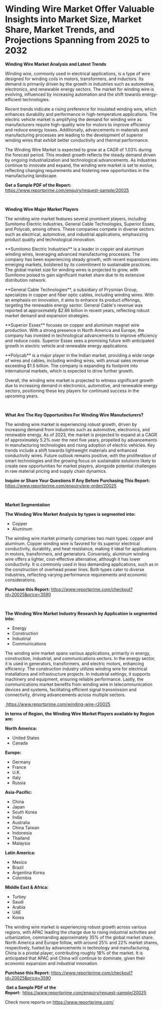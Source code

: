 <p><h1>Winding Wire Market Offer Valuable Insights into Market Size, Market Share, Market Trends, and Projections Spanning from 2025 to 2032</h1></p><p><strong>Winding Wire Market Analysis and Latest Trends</strong></p>
<p><p>Winding wire, commonly used in electrical applications, is a type of wire designed for winding coils in motors, transformers, and inductors. Its demand is primarily driven by the growth in industries such as automotive, electronics, and renewable energy sectors. The market for winding wire is evolving, influenced by increasing automation and the shift towards energy-efficient technologies.</p><p>Recent trends indicate a rising preference for insulated winding wire, which enhances durability and performance in high-temperature applications. The electric vehicle market is amplifying the demand for winding wire as manufacturers require high-quality wire for motors to improve efficiency and reduce energy losses. Additionally, advancements in materials and manufacturing processes are leading to the development of superior winding wires that exhibit better conductivity and thermal performance.</p><p>The Winding Wire Market is expected to grow at a CAGR of 1.03% during the forecast period. This modest growth reflects the steady demand driven by ongoing industrialization and technological advancements. As industries continue to innovate and expand, the winding wire market is set to evolve, reflecting changing requirements and fostering new opportunities in the manufacturing landscape.</p></p>
<p><strong>Get a Sample PDF of the Report:&nbsp;</strong> <a href="https://www.reportprime.com/enquiry/request-sample/20025?utm_campaign=1889&utm_medium=2&utm_source=Github&utm_content=ia&utm_term=18032025&utm_id=winding-wire">https://www.reportprime.com/enquiry/request-sample/20025</a></p>
<p>&nbsp;</p>
<p><strong>Winding Wire Major Market Players</strong></p>
<p><p>The winding wire market features several prominent players, including Sumitomo Electric Industries, General Cable Technologies, Superior Essex, and Polycab, among others. These companies compete in diverse sectors such as electrical, automotive, and industrial applications, emphasizing product quality and technological innovation.</p><p>**Sumitomo Electric Industries** is a leader in copper and aluminum winding wires, leveraging advanced manufacturing processes. The company has been experiencing steady growth, with recent expansions into emerging markets, bolstered by its commitment to sustainable practices. The global market size for winding wires is projected to grow, with Sumitomo poised to gain significant market share due to its extensive distribution network.</p><p>**General Cable Technologies**, a subsidiary of Prysmian Group, specializes in copper and fiber optic cables, including winding wires. With an emphasis on innovation, it aims to enhance its product offerings, targeting the renewable energy sector. General Cable's revenue was reported at approximately $2.66 billion in recent years, reflecting robust market demand and expansion strategies.</p><p>**Superior Essex** focuses on copper and aluminum magnet wire production. With a strong presence in North America and Europe, the company has invested in technological advancements to improve efficiency and reduce costs. Superior Essex sees a promising future with anticipated growth in electric vehicle and renewable energy applications.</p><p>**Polycab** is a major player in the Indian market, providing a wide range of wires and cables, including winding wires, with annual sales revenue exceeding $1.5 billion. The company is expanding its footprint into international markets, which is expected to drive further growth.</p><p>Overall, the winding wire market is projected to witness significant growth due to increasing demand in electronics, automotive, and renewable energy sectors, positioning these key players for continued success in the upcoming years.</p></p>
<p>&nbsp;</p>
<p><strong>What Are The Key Opportunities For Winding Wire Manufacturers?</strong></p>
<p><p>The winding wire market is experiencing robust growth, driven by increasing demand from industries such as automotive, electronics, and renewable energy. As of 2023, the market is projected to expand at a CAGR of approximately 5.2% over the next five years, propelled by advancements in manufacturing technologies and rising adoption of electric vehicles. Key trends include a shift towards lightweight materials and enhanced conductivity wires. Future outlook remains positive, with the proliferation of smart technologies and the growing focus on sustainable solutions likely to create new opportunities for market players, alongside potential challenges in raw material pricing and supply chain dynamics.</p></p>
<p><strong>Inquire or Share Your Questions If Any Before Purchasing This Report:</strong> <a href="https://www.reportprime.com/enquiry/pre-order/20025?utm_campaign=1889&utm_medium=2&utm_source=Github&utm_content=ia&utm_term=18032025&utm_id=winding-wire">https://www.reportprime.com/enquiry/pre-order/20025</a></p>
<p>&nbsp;</p>
<p><strong>Market Segmentation</strong></p>
<p><strong>The Winding Wire Market Analysis by types is segmented into:</strong></p>
<p><ul><li>Copper</li><li>Aluminum</li></ul></p>
<p><p>The winding wire market primarily comprises two main types: copper and aluminum. Copper winding wire is favored for its superior electrical conductivity, durability, and heat resistance, making it ideal for applications in motors, transformers, and generators. Conversely, aluminum winding wire offers a lighter, cost-effective alternative, although it has lower conductivity. It is commonly used in less demanding applications, such as in the construction of overhead power lines. Both types cater to diverse industries, reflecting varying performance requirements and economic considerations.</p></p>
<p><strong>Purchase this Report:&nbsp;</strong><a href="https://www.reportprime.com/checkout?id=20025&price=3590&utm_campaign=1889&utm_medium=2&utm_source=Github&utm_content=ia&utm_term=18032025&utm_id=winding-wire">https://www.reportprime.com/checkout?id=20025&price=3590</a></p>
<p>&nbsp;</p>
<p><strong>The Winding Wire Market Industry Research by Application is segmented into:</strong></p>
<p><ul><li>Energy</li><li>Construction</li><li>Industrial</li><li>Communications</li></ul></p>
<p><p>The winding wire market spans various applications, primarily in energy, construction, industrial, and communications sectors. In the energy sector, it is used in generators, transformers, and electric motors, enhancing efficiency. The construction industry utilizes winding wire for electrical installations and infrastructure projects. In industrial settings, it supports machinery and equipment, ensuring reliable performance. Lastly, the communications market benefits from winding wire in telecommunication devices and systems, facilitating efficient signal transmission and connectivity, driving advancements across multiple sectors.</p></p>
<p><a href="https://www.reportprime.com/winding-wire-r20025?utm_campaign=1889&utm_medium=2&utm_source=Github&utm_content=ia&utm_term=18032025&utm_id=winding-wire">&nbsp;https://www.reportprime.com/winding-wire-r20025</a></p>
<p><strong>In terms of Region, the Winding Wire Market Players available by Region are:</strong></p>
<p>
    <p> <strong> North America: </strong>
        <ul>
            <li>United States</li>
            <li>Canada</li>
        </ul>
        </p> 
    <p> <strong> Europe: </strong>
        <ul>
            <li>Germany</li>
            <li>France</li>
            <li>U.K.</li>
            <li>Italy</li>
            <li>Russia</li>
        </ul>
        </p> 
    <p> <strong> Asia-Pacific: </strong>
        <ul>
            <li>China</li>
            <li>Japan</li>
            <li>South Korea</li>
            <li>India</li>
            <li>Australia</li>
            <li>China Taiwan</li>
            <li>Indonesia</li>
            <li>Thailand</li>
            <li>Malaysia</li>
        </ul>
        </p> 
    <p> <strong> Latin America: </strong>
        <ul>
            <li>Mexico</li>
            <li>Brazil</li>
            <li>Argentina Korea</li>
            <li>Colombia</li>
        </ul>
        </p> 
    <p> <strong> Middle East & Africa: </strong>
        <ul>
            <li>Turkey</li>
            <li>Saudi</li>
            <li>Arabia</li>
            <li>UAE</li>
            <li>Korea</li>
        </ul>
    </p>
    </p>
<p><p>The winding wire market is experiencing robust growth across various regions, with APAC leading the charge due to rising industrial activities and urbanization, commanding approximately 35% of the global market share. North America and Europe follow, with around 25% and 22% market shares, respectively, fueled by advancements in technology and manufacturing. China is a pivotal player, contributing roughly 18% of the market. It is anticipated that APAC and China will continue to dominate, given their economic expansion and industrial innovation.</p></p>
<p><strong>Purchase this Report: </strong><a href="https://www.reportprime.com/checkout?id=20025&price=3590&utm_campaign=1889&utm_medium=2&utm_source=Github&utm_content=ia&utm_term=18032025&utm_id=winding-wire">https://www.reportprime.com/checkout?id=20025&price=3590</a></p>
<p>&nbsp;<strong>Get a Sample PDF of the Report:&nbsp;&nbsp;</strong><a href="https://www.reportprime.com/enquiry/request-sample/20025?utm_campaign=1889&utm_medium=2&utm_source=Github&utm_content=ia&utm_term=18032025&utm_id=winding-wire">https://www.reportprime.com/enquiry/request-sample/20025</a></p>
<p><strong></strong></p>
<p>Check more reports on <a href="https://www.reportprime.com/?utm_campaign=1889&utm_medium=2&utm_source=Github&utm_content=ia&utm_term=18032025&utm_id=winding-wire">https://www.reportprime.com/</a></p>